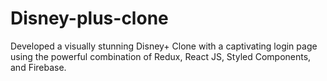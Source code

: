 # Disney-plus-clone
Developed a visually stunning Disney+ Clone with a captivating login page using the powerful combination of Redux, React JS, Styled Components, and Firebase.
